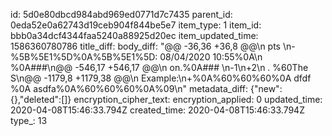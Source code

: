 id: 5d0e80dbcd984abd969ed0771d7c7435
parent_id: 0eda52e0a62743d19ceb904f844be5e7
item_type: 1
item_id: bbb0a34dcf4344faa5240a88925d20ec
item_updated_time: 1586360780786
title_diff: 
body_diff: "@@ -36,36 +36,8 @@\n pts \n-%5B%5E1%5D%0A%5B%5E1%5D: 08/04/2020 10:55%0A\n %0A###\n@@ -546,17 +546,17 @@\n on.%0A### \n-1\n+2\n . %60The S\n@@ -1179,8 +1179,38 @@\n Example:\n+%0A%60%60%60%0A    dfdf %0A    asdfa%0A%60%60%60%0A%09\n"
metadata_diff: {"new":{},"deleted":[]}
encryption_cipher_text: 
encryption_applied: 0
updated_time: 2020-04-08T15:46:33.794Z
created_time: 2020-04-08T15:46:33.794Z
type_: 13
